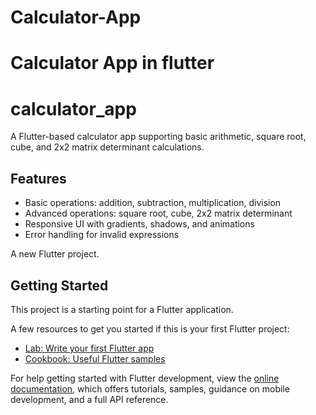 # Calculator-App
Calculator App in flutter 
=======
# calculator_app
A Flutter-based calculator app supporting basic arithmetic, square root, cube, and 2x2 matrix determinant calculations.

## Features
- Basic operations: addition, subtraction, multiplication, division
- Advanced operations: square root, cube, 2x2 matrix determinant
- Responsive UI with gradients, shadows, and animations
- Error handling for invalid expressions

A new Flutter project.

## Getting Started

This project is a starting point for a Flutter application.

A few resources to get you started if this is your first Flutter project:

- [Lab: Write your first Flutter app](https://docs.flutter.dev/get-started/codelab)
- [Cookbook: Useful Flutter samples](https://docs.flutter.dev/cookbook)

For help getting started with Flutter development, view the
[online documentation](https://docs.flutter.dev/), which offers tutorials,
samples, guidance on mobile development, and a full API reference.
